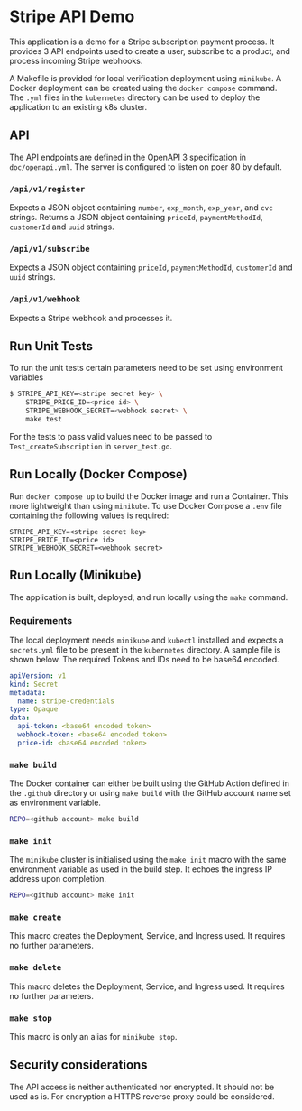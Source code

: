 # Stripe API Demo

This application is a demo for a Stripe subscription payment process. It provides 3 API endpoints used to create a user, subscribe to a product, and process incoming Stripe webhooks.

A Makefile is provided for local verification deployment using `minikube`. A Docker deployment can be created using the `docker compose` command. The `.yml` files in the `kubernetes` directory can be used to deploy the application to an existing k8s cluster.

## API

The API endpoints are defined in the OpenAPI 3 specification in `doc/openapi.yml`. The server is configured to listen on poer 80 by default.

### `/api/v1/register`

Expects a JSON object containing `number`, `exp_month`, `exp_year`, and `cvc` strings. Returns a JSON object containing `priceId`, `paymentMethodId`, `customerId` and `uuid` strings.

### `/api/v1/subscribe`

Expects a JSON object containing `priceId`, `paymentMethodId`, `customerId` and `uuid` strings.

### `/api/v1/webhook`

Expects a Stripe webhook and processes it.

## Run Unit Tests

To run the unit tests certain parameters need to be set using environment variables

```sh
$ STRIPE_API_KEY=<stripe secret key> \
    STRIPE_PRICE_ID=<price id> \
    STRIPE_WEBHOOK_SECRET=<webhook secret> \
    make test
```

For the tests to pass valid values need to be passed to `Test_createSubscription` in `server_test.go`.

## Run Locally (Docker Compose)

Run `docker compose up` to build the Docker image and run a Container. This more lightweight than using `minikube`. To use Docker Compose a `.env` file containing the following values is required:

```env
STRIPE_API_KEY=<stripe secret key>
STRIPE_PRICE_ID=<price id>
STRIPE_WEBHOOK_SECRET=<webhook secret>
```

## Run Locally (Minikube)

The application is built, deployed, and run locally using the `make` command.

### Requirements

The local deployment needs `minikube` and `kubectl` installed and expects a `secrets.yml` file to be present in the `kubernetes` directory. A sample file is shown below. The required Tokens and IDs need to be base64 encoded.

```yml
apiVersion: v1
kind: Secret
metadata:
  name: stripe-credentials
type: Opaque
data:
  api-token: <base64 encoded token>
  webhook-token: <base64 encoded token>
  price-id: <base64 encoded token>
```

### `make build`

The Docker container can either be built using the GitHub Action defined in the `.github` directory or using `make build` with the GitHub account name set as environment variable.

```sh
REPO=<github account> make build
```

### `make init`

The `minikube` cluster is initialised using the `make init` macro with the same environment variable as used in the build step. It echoes the ingress IP address upon completion.

```sh
REPO=<github account> make init
```

### `make create`

This macro creates the Deployment, Service, and Ingress used. It requires no further parameters.

### `make delete`

This macro deletes the Deployment, Service, and Ingress used. It requires no further parameters.

### `make stop`

This macro is only an alias for `minikube stop`.

## Security considerations

The API access is neither authenticated nor encrypted. It should not be used as is. For encryption a HTTPS reverse proxy could be considered.

